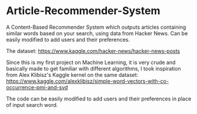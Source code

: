 # Article-Recommender-System
A Content-Based Recommender System which outputs articles containing similar words based on your search, using data from Hacker News. Can be easily modified to add users and their preferences.

The dataset: https://www.kaggle.com/hacker-news/hacker-news-posts

Since this is my first project on Machine Learning, it is very crude and basically made to get familiar with different algorithms, I took inspiration from Alex Klibisz's Kaggle kernel on the same dataset: https://www.kaggle.com/alexklibisz/simple-word-vectors-with-co-occurrence-pmi-and-svd

The code can be easily modified to add users and their preferences in place of input search word.
